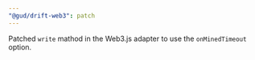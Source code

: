 ```yaml
---
"@gud/drift-web3": patch
---
```


Patched `write` mathod in the Web3.js adapter to use the `onMinedTimeout` option.
